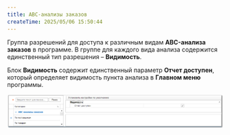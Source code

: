 ```yaml
---
title: ABC-анализы заказов
createTime: 2025/05/06 15:50:44
---
```

Группа разрешений для доступа к различным видам **ABC-анализа заказов** в программе. В группе для каждого вида анализа содержится единственный тип разрешения – **Видимость**.

Блок **Видимость** содержит единственный параметр **Отчет доступен**, который определяет видимость пункта анализа в **Главном меню** программы.

![](../../../../assets/specification/image131.png)




